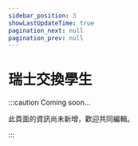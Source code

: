 ```yaml
---
sidebar_position: 3
showLastUpdateTime: true
pagination_next: null
pagination_prev: null
---
```


# 瑞士交換學生

:::caution Coming soon...

此頁面的資訊尚未新增，歡迎共同編輯。

:::